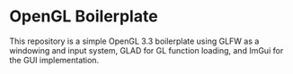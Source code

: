 OpenGL Boilerplate
==================

This repository is a simple OpenGL 3.3 boilerplate using GLFW as a windowing and input system, GLAD for GL function loading, and ImGui for the GUI implementation.
